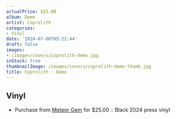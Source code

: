 ```yaml
---
actualPrice: $25.00
album: Demo
artist: Coprolith
categories:
- Vinyl
date: '2024-07-06T05:22:44'
draft: false
images:
- /images/covers/coprolith-demo.jpg
inStock: true
thumbnailImage: /images/covers/coprolith-demo-thumb.jpg
title: Coprolith - Demo
---
```


## Vinyl
* Purchase from [Meteor Gem](https://meteor-gem.com/products/coprolith-demo-12) for $25.00 :: Black 2024 press vinyl
